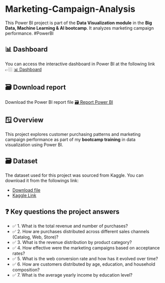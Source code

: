 # Marketing-Campaign-Analysis
This Power BI project is part of the **Data Visualization module** in the **Big Data, Machine Learning &amp; AI bootcamp**. It analyzes marketing campaign performance. #PowerBI

## 📊 Dashboard
You can access the interactive dashboard in Power BI at the following link 👉🏼 [📊 Dashboard]()

## 🗃️ Download report
Download the Power BI report file [🗃️ Report Power BI]()

## 🪟 Overview
This project explores customer purchasing patterns and marketing campaign performance as part of my **bootcamp training** in data visualization using Power BI.

## 🗃️ Dataset
The dataset used for this project was sourced from Kaggle. You can download it from the followings link:

* [Download file]()
* [Kaggle Link](https://www.kaggle.com/datasets/rodsaldanha/arketing-campaign/data)


## ❓ Key questions the project answers

* ✅ 1. What is the total revenue and number of purchases?  
* ✅ 2. How are purchases distributed across different sales channels (Catalog, Web, Store)?  
* ✅ 3. What is the revenue distribution by product category?  
* ✅ 4. How effective were the marketing campaigns based on acceptance rates?  
* ✅ 5. What is the web conversion rate and how has it evolved over time?  
* ✅ 6. How are customers distributed by age, education, and household composition?  
* ✅ 7. What is the average yearly income by education level?  

